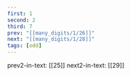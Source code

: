```yaml
---
first: 1
second: 2
third: 7
prev: "[[many_digits/1/26]]"
next: "[[many_digits/1/28]]"
tags: [odd]
---
```

prev2-in-text: [[25]]
next2-in-text: [[29]]
